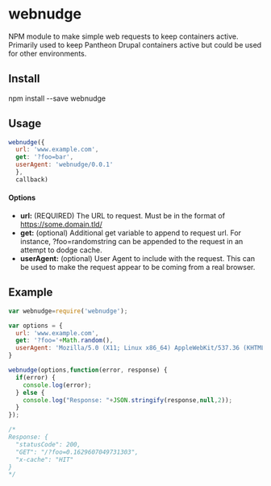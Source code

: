 # webnudge
NPM module to make simple web requests to keep containers active. 
Primarily used to keep Pantheon Drupal containers active but could be used for other environments.

## Install
npm install --save webnudge

## Usage
```javascript
webnudge({
  url: 'www.example.com',
  get: '?foo=bar',
  userAgent: 'webnudge/0.0.1'
  }, 
  callback)
 ```

#### Options
* **url:** (REQUIRED) The URL to request.
   Must be in the format of https://some.domain.tld/
* **get:** (optional) Additional get variable to append to request url. 
   For instance, ?foo=randomstring can be appended to the request in an attempt to dodge cache.
* **userAgent:** (optional) User Agent to include with the request.
   This can be used to make the request appear to be coming from a real browser.

## Example
```javascript
var webnudge=require('webnudge');

var options = {
  url: 'www.example.com',
  get: '?foo='+Math.random(),
  userAgent: 'Mozilla/5.0 (X11; Linux x86_64) AppleWebKit/537.36 (KHTML, like Gecko) Chrome/70.0.3538.77 Safari/537.36'
}

webnudge(options,function(error, response) {
  if(error) {
    console.log(error);
  } else { 
    console.log("Response: "+JSON.stringify(response,null,2));
  }
});

/*
Response: {
  "statusCode": 200,
  "GET": "/?foo=0.1629607049731303",
  "x-cache": "HIT"
}
*/
```
